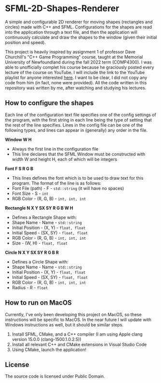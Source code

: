 # SFML-2D-Shapes-Renderer

A simple and configurable 2D renderer for moving shapes (rectangles and circles) made with C++ and SFML. Configurations for the shapes are read into the application through a text file, and then the application will continuously calculate and draw the shapes to the window (given their initial position and speed).

This project is heavily inspired by assignment 1 of professor Dave Churchill's "C++ Game Programming" course, taught at the Memorial University of Newfoundland during the fall 2022 term (COMP4300). I was able to unofficially complet his course because he graciously posted every lecture of the course on YouTube. I will include the link to the YouTube playlist for anyone interested [here](https://www.youtube.com/playlist?list=PL_xRyXins848nDj2v-TJYahzvs-XW9sVV). I want to be clear, I did not copy any code from him (in fact, none were provided). All the code written in this repository was written by me, after watching and studying his lectures.

## How to configure the shapes

Each line of the configuration text file specifies one of the config settings of the program, with the first string in each line being the type of setting that the rest of the line specifies. Lines in the config file can be one of the following types, and lines can appear in (generally) any order in the file.

**Window W H**
- Always the first line in the configuration file
- This line declares that the SFML Window must be constructed with width W and height H, each of which will be integers

**Font F S R G B**
- This lines defines the font which is to be used to draw text for this program. The format of the line is as follows:
- Font File (path) - F - `std::string` (it will have no spaces)
- Font Size - S - `int`
- RGB Color - (R, G, B) - `int, int, int`

**Rectangle N X Y SX SY R G B W H**
- Defines a Rectangle Shape with:
- Shape Name - Name - `std::string`
- Initial Position - (X, Y) - `float, float`
- Initial Speed - (SX, SY) - `float, float`
- RGB Color - (R, G, B) - `int, int, int`
- Size - (W, H) - `float, float`

**Circle N X Y SX SY R G B R**
- Defines a Circle Shape with:
- Shape Name - Name - `std::string`
- Initial Position - (X, Y) - `float, float`
- Initial Speed - (SX, SY) - `float, float`
- RGB Color - (R, G, B) - `int, int, int`
- Radius - R - `float`

## How to run on MacOS

Currently, I've only been developing this project on MacOS, so these instructions will be specific to MacOS. In the near future I will update with Windows instructions as well, but it should be similar steps.

1. Install SFML, CMake, and a C++ compiler (I am using Apple clang version 15.0.0 (clang-1500.1.0.2.5))
2. Install all relevant C++ and CMake extensions in Visual Studio Code
3. Using CMake, launch the application!

## License

The source code is licensed under Public Domain.
